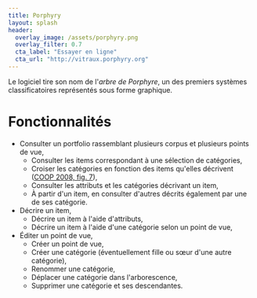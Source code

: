 ```yaml
---
title: Porphyry
layout: splash
header:
  overlay_image: /assets/porphyry.png
  overlay_filter: 0.7
  cta_label: "Essayer en ligne"
  cta_url: "http://vitraux.porphyry.org"
---
```


Le logiciel tire son nom de l'*arbre de Porphyre*, 
un des premiers systèmes classificatoires représentés sous forme graphique.

# Fonctionnalités

- Consulter un portfolio rassemblant plusieurs corpus et plusieurs points de vue,
  - Consulter les items correspondant à une sélection de catégories,
  - Croiser les catégories en fonction des items qu'elles décrivent ([COOP 2008, fig. 7](http://publications.icd.utt.fr/ce329c153e7b8873a03ec02847008459)),
  - Consulter les attributs et les catégories décrivant un item,
  - À partir d'un item, en consulter d'autres décrits également par une de ses catégorie.
- Décrire un item,
  - Décrire un item à l'aide d'attributs,
  - Décrire un item à l'aide d'une catégorie selon un point de vue,
- Éditer un point de vue,
  - Créer un point de vue,
  - Créer une catégorie (éventuellement fille ou sœur d'une autre catégorie),
  - Renommer une catégorie,
  - Déplacer une catégorie dans l'arborescence,
  - Supprimer une catégorie et ses descendantes.
